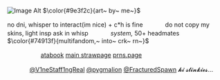 ![Image Alt](https://github.com/ETERNAL-FL4ME/ETERNAL-FL4ME/blob/8b0d1f1c0ca8b625752c20c2a460d412509790dc/Untitled2_20250508181442.png)
$\color{#9e3f2c}{art~ by~ me~}$

no dni, whisper to interact(im nice) + c\*h is fineㅤㅤㅤㅤdo not copy my skins, light insp ask in whispㅤㅤㅤㅤ*system,* 50+ headmatesㅤㅤㅤㅤ
$\color{#74913f}{multifandom,~ into~ crk~ rn~}$

ㅤㅤㅤㅤㅤㅤ[atabook](https://firewind.atabook.org/) [main strawpage](https://chanceforsaken.straw.page/) [prns.page](https://en.pronouns.page/@chanceforsaken)

ㅤㅤㅤㅤ[@V1neStaff1ngReal](https://github.com/V1neStaff1ngReal) [@pygmaIion](https://github.com/pygmaIion) [@FracturedSpawn](https://github.com/FracturedSpawn) 𝓱𝓲 𝓼𝓽𝓲𝓷𝓴𝓲𝓮𝓼...
